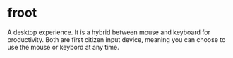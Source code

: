 # froot
A desktop experience. It is a hybrid between mouse and keyboard for productivity. Both are first citizen input device, meaning you can choose to use the mouse or keybord at any time.
